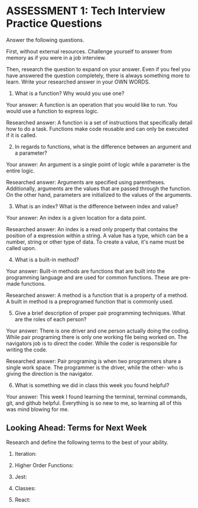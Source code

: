 # ASSESSMENT 1: Tech Interview Practice Questions
Answer the following questions.

First, without external resources. Challenge yourself to answer from memory as if you were in a job interview.

Then, research the question to expand on your answer. Even if you feel you have answered the question completely, there is always something more to learn. Write your researched answer in your OWN WORDS.

1. What is a function? Why would you use one?

  Your answer: A function is an operation that you would like to run. You would use a function to express logic.

  Researched answer: A function is a set of instructions that specifically detail how to do a task. Functions make code reusable and can only be executed if it is called.


2. In regards to functions, what is the difference between an argument and a parameter?

  Your answer: An argument is a single point of logic while a parameter is the entire logic.

  Researched answer: Arguments are specified using parentheses. Additionally, arguments are the values that are passed through the function. On the other hand, parameters are initialized to the values of the arguments.  



3. What is an index? What is the difference between index and value?

  Your answer: An index is a given location for a data point.

  Researched answer: An index is a read only property that contains the position of a expression within a string.  A value has a type, which can be a number, string or other type of data. To create a value, it's name must be called upon.  



4. What is a built-in method?

  Your answer: Built-in methods are functions that are built into the programming language and are used for common functions. These are pre-made functions.

  Researched answer: A method is a function that is a property of a method. A built in method is a preprogramed function that is commonly used.



5. Give a brief description of proper pair programming techniques. What are the roles of each person?

  Your answer: There is one driver and one person actually doing the coding. While pair programing there is only one working file being worked on. The navigators job is to direct the coder. While the coder is responsible for writing the code.

  Researched answer: Pair programing is when two programmers share a single work space. The programmer is the driver, while the other- who is giving the direction is the navigator.  



6. What is something we did in class this week you found helpful?  

  Your answer: This week I found learning the terminal, terminal commands, git, and github helpful. Everything is so new to me, so learning all of this was mind blowing for me.



## Looking Ahead: Terms for Next Week

Research and define the following terms to the best of your ability.

1. Iteration:

2. Higher Order Functions:

3. Jest:

4. Classes:

5. React:
